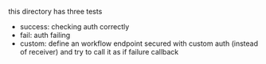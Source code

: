this directory has three tests
- success: checking auth correctly
- fail: auth failing
- custom: define an workflow endpoint secured with custom auth (instead of receiver) and try to call it as if failure callback